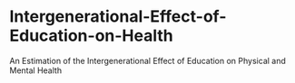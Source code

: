 # Intergenerational-Effect-of-Education-on-Health
An Estimation of the Intergenerational Effect of Education on Physical and Mental Health
